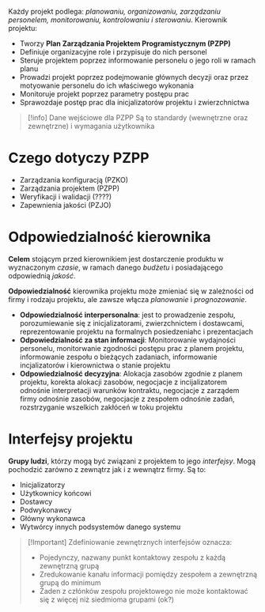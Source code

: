 Każdy projekt podlega: *planowaniu, organizowaniu, zarządzaniu personelem, monitorowaniu, kontrolowaniu i sterowaniu*.
Kierownik projektu:
- Tworzy **Plan Zarządzania Projektem Programistycznym (PZPP)**
- Definiuje organizacyjne role i przypisuje do nich personel
- Steruje projektem poprzez informowanie personelu o jego roli w ramach planu
- Prowadzi projekt poprzez podejmowanie głównych decyzji oraz przez motyowanie personelu do ich właściwego wykonania
- Monitoruje projekt poprzez parametry postępu prac
- Sprawozdaje postęp prac dla inicjalizatorów projektu i zwierzchnictwa

>[!info] Dane wejściowe dla PZPP
>Są to standardy (wewnętrzne oraz zewnętrzne) i wymagania użytkownika

# Czego dotyczy PZPP
- Zarządzania konfiguracją (PZKO)
- Zarządzania projektem (PZPP)
- Weryfikacji i walidacji (????)
- Zapewnienia jakości (PZJO)

# Odpowiedzialność kierownika
**Celem** stojącym przed kierownikiem jest dostarczenie produktu w wyznaczonym *czasie*, w ramach danego *budżetu* i posiadającego odpowiednią *jakość*.

**Odpowiedzialność** kierownika projektu może zmieniać się w zależności od firmy i rodzaju projektu, ale zawsze włącza *planowanie* i *prognozowanie*.

- **Odpowiedzialność interpersonalna**: jest to prowadzenie zespołu, porozumiewanie się z inicjalizatorami, zwierzchnictem i dostawcami, reprezentowanie projektu na formalnych posiedzeniahc i prezentacjach
- **Odpowiedzialność za stan informacji**: Monitorowanie wydajności personelu, monitorwanie zgodności postępu prac z planem projektu, informowanie zespołu o bieżących zadaniach, informowanie incjalizatorów i kierownictwa o stanie projektu
- **Odpowiedzialność decyzyjna**: Alokacja zasobów zgodnie z planem projektu, korekta alokacji zasobów, negocjacje z incijalizatorem odnośnie interpretacji warunków kontraktu, negocjacje z zarządem firmy odnośnie zasobów, negocjacje z zespołem odnośnie zadań, rozstrzyganie wszelkich zakłóceń w toku projektu

# Interfejsy projektu
**Grupy ludzi**, którzy mogą być związani z projektem to jego *interfejsy*. Mogą pochodzić zarówno z zewnątrz jak i z wewnątrz firmy. Są to:
- Inicjalizatorzy
- Użytkownicy końcowi
- Dostawcy
- Podwykonawcy
- Główny wykonawca
- Wytwórcy innych podsystemów danego systemu

>[!Important] Zdefiniowanie zewnętrznych interfejsów oznacza:
>- Pojedynczy, nazwany punkt kontaktowy zespołu z każdą zewnętrzną grupą
>- Zredukowanie kanału informacji pomiędzy zespołem a zewnętrzną grupą do minimum
>- Żaden z człónków zespołu projektowego nie może kontaktować się z więcej niż siedmioma grupami (ok?)

